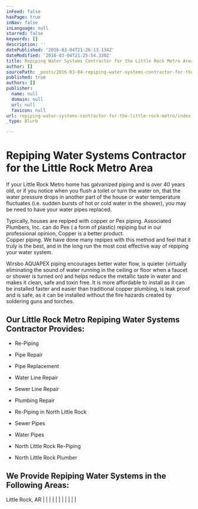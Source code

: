 ```yaml
---
inFeed: false
hasPage: true
inNav: false
inLanguage: null
starred: false
keywords: []
description: ''
datePublished: '2016-03-04T21:26:13.134Z'
dateModified: '2016-03-04T21:25:54.330Z'
title: Repiping Water Systems Contractor for the Little Rock Metro Area
author: []
sourcePath: _posts/2016-03-04-repiping-water-systems-contractor-for-the-little-rock-metro.md
published: true
authors: []
publisher:
  name: null
  domain: null
  url: null
  favicon: null
url: repiping-water-systems-contractor-for-the-little-rock-metro/index.html
_type: Blurb

---
```

# Repiping Water Systems Contractor for the Little Rock Metro Area

If your Little Rock Metro home has galvanized piping and is over 40 years old, or if you notice when you flush a toilet or turn the water on, that the water pressure drops in another part of the house or water temperature fluctuates (i.e. sudden bursts of hot or cold water in the shower), you may be need to have your water pipes replaced.

Typically, houses are repiped with copper or Pex piping. Associated Plumbers, Inc. can do Pex ( a form of plastic) repiping but in our professional opinion, Copper is a better product.  
Copper piping. We have done many repipes with this method and feel that it truly is the best, and in the long run the most cost effective way of repiping your water system. 

Wirsbo AQUAPEX piping encourages better water flow, is quieter (virtually eliminating the sound of water running in the ceiling or floor when a faucet or shower is turned on) and helps reduce the metallic taste in water and makes it clean, safe and toxin free. It is more affordable to install as it can be installed faster and easier than traditional copper plumbing, is leak proof and is safe, as it can be installed without the fire hazards created by soldering guns and torches.

## Our Little Rock Metro Repiping Water Systems Contractor Provides:

* Re-Piping
* Pipe Repair
* Pipe Replacement

* Water Line Repair
* Sewer Line Repair
* Plumbing Repair
* Re-Piping in North Little Rock

* Sewer Pipes
* Water Pipes
* North Little Rock Re-Piping
* North Little Rock Plumber

## We Provide Repiping Water Systems in the Following Areas:

Little Rock, AR |  |  |  |  |  |  |  |  |  |  |